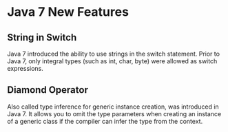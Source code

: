 # Java 7 New Features
## String in Switch
Java 7 introduced the ability to use strings in the switch statement. Prior to Java 7, only integral types (such as int, char, byte) were allowed as switch expressions.

## Diamond Operator
Also called type inference for generic instance creation, was introduced in Java 7. It allows you to omit the type parameters when creating an instance of a generic class if the compiler can infer the type from the context.
<!--stackedit_data:
eyJoaXN0b3J5IjpbMTE3NjU3NDU3NywxMzMwNDExMV19
-->
